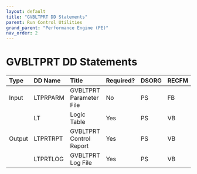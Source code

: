 ```yaml
---
layout: default
title: "GVBLTPRT DD Statements"
parent: Run Control Utilities
grand_parent: "Performance Engine (PE)"
nav_order: 2
---
```


# GVBLTPRT DD Statements

|Type|DD Name|Title|Required?|DSORG|RECFM|LRECL|
|:-|:-|:-|:-|:-|:-|-:|
|Input|LTPRPARM|GVBLTPRT Parameter File|No|PS|FB|80|
||LT|Logic Table|Yes|PS|VB|4004|
|Output|LTPRTRPT|GVBLTPRT Control Report|Yes|PS|VB|164|
||LTPRTLOG|GVBLTPRT Log File|Yes|PS|VB|164|
